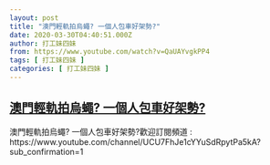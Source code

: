 ```yaml
---
layout: post
title: "澳門輕軌拍烏蠅? 一個人包車好架勢?"
date: 2020-03-30T04:40:51.000Z
author: 打工妹四妹
from: https://www.youtube.com/watch?v=QaUAYvgkPP4
tags: [ 打工妹四妹 ]
categories: [ 打工妹四妹 ]
---
```

<!--1585543251000-->
[澳門輕軌拍烏蠅? 一個人包車好架勢?](https://www.youtube.com/watch?v=QaUAYvgkPP4)
------

<div>
澳門輕軌拍烏蠅? 一個人包車好架勢?歡迎訂閱頻道 : https://www.youtube.com/channel/UCU7FhJe1cYYuSdRpytPa5kA?sub_confirmation=1
</div>
